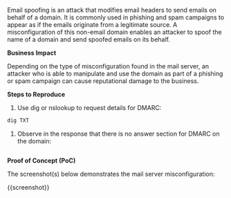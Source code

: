 Email spoofing is an attack that modifies email headers to send emails on behalf of a domain. It is commonly used in phishing and spam campaigns to appear as if the emails originate from a legitimate source. A misconfiguration of this non-email domain enables an attacker to spoof the name of a domain and send spoofed emails on its behalf.

**Business Impact**

Depending on the type of misconfiguration found in the mail server, an attacker who is able to  manipulate and use the domain as part of a phishing or spam campaign can cause reputational damage to the business.

**Steps to Reproduce**

1. Use dig or nslookup to request details for DMARC:

```bash
dig TXT 
```

1. Observe in the response that there is no answer section for DMARC on the domain:

```text
```

**Proof of Concept (PoC)**

The screenshot(s) below demonstrates the mail server misconfiguration:

{{screenshot}}
